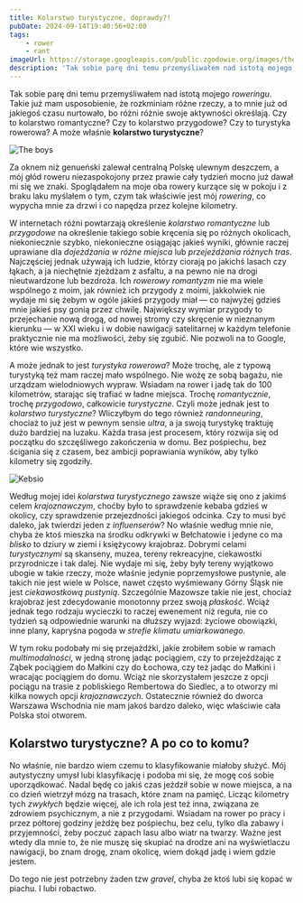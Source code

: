 ```yaml
---
title: Kolarstwo turystyczne, doprawdy?!
pubDate: 2024-09-14T19:40:56+02:00
tags:
    - rower
    - rant
imageUrl: https://storage.googleapis.com/public.zgodowie.org/images/the-boys.jpg
description: 'Tak sobie parę dni temu przemyśliwałem nad istotą mojego _roweringu_. Takie już mam usposobienie, że rozkminiam różne rzeczy, a to mnie już od jakiegoś czasu nurtowało, bo różni różnie swoje aktywności określają. Czy to kolarstwo romantyczne? Czy to kolarstwo przygodowe? Czy to turystyka rowerowa? A może właśnie **kolarstwo turystyczne**?'
---
```


Tak sobie parę dni temu przemyśliwałem nad istotą mojego _roweringu_. Takie już mam usposobienie, że rozkminiam różne rzeczy, a to mnie już od jakiegoś czasu nurtowało, bo różni różnie swoje aktywności określają. Czy to kolarstwo romantyczne? Czy to kolarstwo przygodowe? Czy to turystyka rowerowa? A może właśnie **kolarstwo turystyczne**?

![The boys](https://storage.googleapis.com/public.zgodowie.org/images/the-boys.jpg 'Chłopaki w blokach')

Za oknem niż genueński zalewał centralną Polskę ulewnym deszczem, a mój głód roweru niezaspokojony przez prawie cały tydzień mocno już dawał mi się we znaki. Spoglądałem na moje oba rowery kurzące się w pokoju i z braku laku myślałem o tym, czym tak właściwie jest mój _rowering_, co wypycha mnie za drzwi i co napędza przez kolejne kilometry.

W internetach różni powtarzają określenie _kolarstwo romantyczne_ lub _przygodowe_ na określenie takiego sobie kręcenia się po różnych okolicach, niekoniecznie szybko, niekonieczne osiągając jakieś wyniki, głównie raczej uprawiane dla _dojeżdżania w różne miejsca_ lub _przejeżdżania różnych tras_. Najczęściej jednak używają ich ludzie, którzy ciorają po jakichś lasach czy łąkach, a ja niechętnie zjeżdżam z asfaltu, a na pewno nie na drogi nieutwardzone lub bezdroża. Ich _rowerowy romantyzm_ nie ma wiele wspólnego z moim, jak również ich przygody z moimi, jakkolwiek nie wydaje mi się żebym w ogóle jakieś przygody miał &mdash; co najwyżej gdzieś mnie jakieś psy gonią przez chwilę. Największy wymiar przygody to przejechanie nową drogą, od nowej stromy czy skręcenie w nieznanym kierunku &mdash; w XXI wieku i w dobie nawigacji satelitarnej w każdym telefonie praktycznie nie ma możliwości, żeby się zgubić. Nie pozwoli na to Google, które wie wszystko.

A może jednak to jest _turystyka rowerowa_? Może trochę, ale z typową turystyką też mam raczej mało wspólnego. Nie wożę ze sobą bagażu, nie urządzam wielodniowych wypraw. Wsiadam na rower i jadę tak do 100 kilometrów, starając się trafiać w ładne miejsca. Trochę _romantycznie_, trochę _przygodowo_, całkowicie _turystyczne_. Czyli może jednak jest to _kolarstwo turystyczne_? Wliczyłbym do tego również _randonneuring_, chociaż to już jest w pewnym sensie _ultra_, a ja swoją turystykę traktuję dużo bardziej na luzaku. Każda trasa jest procesem, który rozwija się od początku do szczęśliwego zakończenia w domu. Bez pośpiechu, bez ścigania się z czasem, bez ambicji poprawiania wyników, aby tylko kilometry się zgodziły.

![Kebsio](https://storage.googleapis.com/public.zgodowie.org/images/kebsio.jpg 'Po to jeździmy kilometry na rowerach')

Według mojej idei _kolarstwa turystycznego_ zawsze wiąże się ono z jakimś celem _krajoznawczym_, choćby było to sprawdzenie kebaba gdzieś w okolicy, czy sprawdzenie przejezdności jakiegoś odcinka. Czy to musi być daleko, jak twierdzi jeden z _influenserów_? No właśnie według mnie nie, chyba że ktoś mieszka na środku odkrywki w Bełchatowie i jedyne co ma _blisko_ to dziury w ziemi i księżycowy krajobraz. Dobrymi celami _turystycznymi_ są skanseny, muzea, tereny rekreacyjne, ciekawostki przyrodnicze i tak dalej. Nie wydaje mi się, żeby były tereny wyjątkowo ubogie w takie rzeczy, może właśnie jedynie poprzemysłowe pustynie, ale takich nie jest wiele w Polsce, nawet często wyśmiewany Górny Śląsk nie jest _ciekawostkową pustynią_. Szczególnie Mazowsze takie nie jest, chociaż krajobraz jest zdecydowanie monotonny przez swoją _płaskość_. Wciąż jednak tego rodzaju wycieczki to raczej ewenement niż reguła, nie co tydzień są odpowiednie warunki na dłuższy wyjazd: życiowe obowiązki, inne plany, kapryśna pogoda w _strefie klimatu umiarkowanego_.

W tym roku podobały mi się przejażdżki, jakie zrobiłem sobie w ramach _multimodalności_, w jedną stronę jadąc pociągiem, czy to przejeżdżając z Ząbek pociągiem do Małkini czy do Łochowa, czy też jadąc do Małkini i wracając pociągiem do domu. Wciąż nie skorzystałem jeszcze z opcji pociągu na trasie z pobliskiego Rembertowa do Siedlec, a to otworzy mi kilka nowych opcji _krajoznawczych_. Ostatecznie również do dworca Warszawa Wschodnia nie mam jakoś bardzo daleko, więc właściwie cała Polska stoi otworem.

## Kolarstwo turystyczne? A po co to komu?

No właśnie, nie bardzo wiem czemu to klasyfikowanie miałoby służyć. Mój autystyczny umysł lubi klasyfikację i podoba mi się, że mogę coś sobie uporządkować. Nadal będę co jakiś czas jeździł sobie w nowe miejsca, a na co dzień wietrzył mózg na trasach, które znam na pamięć. Licząc kilometry tych _zwykłych_ będzie więcej, ale ich rola jest też inna, związana ze zdrowiem psychicznym, a nie z przygodami. Wsiadam na rower po pracy i przez półtorej godziny jeżdżę bez pośpiechu, bez celu, tylko dla zabawy i przyjemności, żeby poczuć zapach lasu albo wiatr na twarzy. Ważne jest wtedy dla mnie to, że nie muszę się skupiać na drodze ani na wyświetlaczu nawigacji, bo znam drogę, znam okolicę, wiem dokąd jadę i wiem gdzie jestem.

Do tego nie jest potrzebny żaden tzw _gravel_, chyba że ktoś lubi się kopać w piachu. I lubi robactwo.
